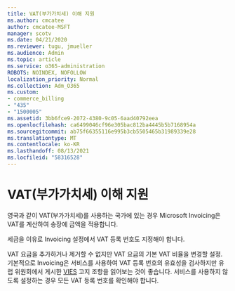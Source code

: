 ```yaml
---
title: VAT(부가가치세) 이해 지원
ms.author: cmcatee
author: cmcatee-MSFT
manager: scotv
ms.date: 04/21/2020
ms.reviewer: tugu, jmueller
ms.audience: Admin
ms.topic: article
ms.service: o365-administration
ROBOTS: NOINDEX, NOFOLLOW
localization_priority: Normal
ms.collection: Adm_O365
ms.custom:
- commerce_billing
- "435"
- "1500005"
ms.assetid: 3bb6fce9-2072-4380-9c05-6aad40792eea
ms.openlocfilehash: ca6499046cf96e305bac812ba4445b5b7168954a
ms.sourcegitcommit: ab75f66355116e995b3cb5505465b31989339e28
ms.translationtype: MT
ms.contentlocale: ko-KR
ms.lasthandoff: 08/13/2021
ms.locfileid: "58316528"
---
```

# <a name="help-understanding-value-added-tax-vat"></a>VAT(부가가치세) 이해 지원

영국과 같이 VAT(부가가치세)를 사용하는 국가에 있는 경우 Microsoft Invoicing은 VAT를 계산하여 송장에 금액을 적용합니다.
  
세금을 이유로 Invoicing 설정에서 VAT 등록 번호도 지정해야 합니다.
  
VAT 요금을 추가하거나 제거할 수 없지만 VAT 요금의 기본 VAT 비율을 변경할 설정. 기본적으로 Invoicing은 서비스를 사용하여 VAT 등록 번호의 유효성을 검사하지만 유럽 위원회에서 게시한 [VIES](https://go.microsoft.com/fwlink/?LinkID=841741) 고지 조항을 읽어보는 것이 좋습니다. 서비스를 사용하지 않도록 설정하는 경우 모든 VAT 등록 번호를 확인해야 합니다.